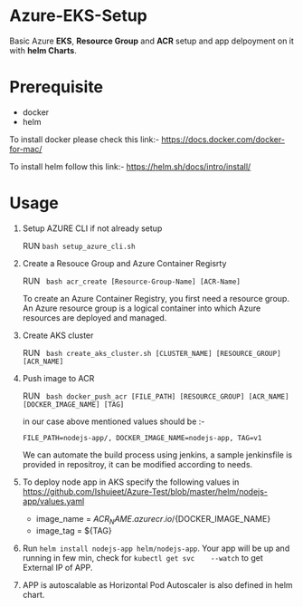 # Azure-EKS-Setup

Basic Azure **EKS**, **Resource Group** and **ACR** setup and app delpoyment on it with **helm Charts**.

# Prerequisite

* docker
* helm

To install docker please check this link:-
https://docs.docker.com/docker-for-mac/

To install helm follow this link:-
https://helm.sh/docs/intro/install/


# Usage

1. Setup AZURE CLI if not already setup

   RUN ``` bash setup_azure_cli.sh ```

2. Create a Resouce Group and Azure Container Regisrty

   RUN ``` bash acr_create [Resource-Group-Name] [ACR-Name]```

    To create an Azure Container Registry, you first need a resource group. An Azure resource group is a logical container         into which Azure resources are deployed and managed.


3. Create AKS cluster

   RUN ``` bash create_aks_cluster.sh [CLUSTER_NAME] [RESOURCE_GROUP] [ACR_NAME]```

4. Push image to ACR

   RUN ``` bash docker_push_acr [FILE_PATH] [RESOURCE_GROUP] [ACR_NAME] [DOCKER_IMAGE_NAME] [TAG]```

   in our case above mentioned values should be :-

   ```FILE_PATH=nodejs-app/, DOCKER_IMAGE_NAME=nodejs-app, TAG=v1```
   
   We can automate the build process using jenkins, a sample jenkinsfile is provided in repositroy, it can be modified            according to needs.

5. To deploy node app in AKS specify the following values in https://github.com/Ishujeet/Azure-Test/blob/master/helm/nodejs-app/values.yaml
   * image_name = ${ACR_NAME}.azurecr.io/${DOCKER_IMAGE_NAME}
   * image_tag = ${TAG}

6. Run ```helm install nodejs-app helm/nodejs-app```. Your app will be up and running in few min, check for ```kubectl get svc    --watch``` to get External IP of APP.

7. APP is autoscalable as Horizontal Pod Autoscaler is also defined in helm chart.
